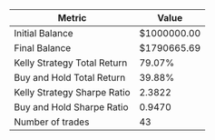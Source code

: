 | Metric | Value |
| --- | --- |
| Initial Balance | $1000000.00 |
| Final Balance | $1790665.69 |
| Kelly Strategy Total Return | 79.07% |
| Buy and Hold Total Return | 39.88% |
| Kelly Strategy Sharpe Ratio | 2.3822 |
| Buy and Hold Sharpe Ratio | 0.9470 |
| Number of trades | 43 |
